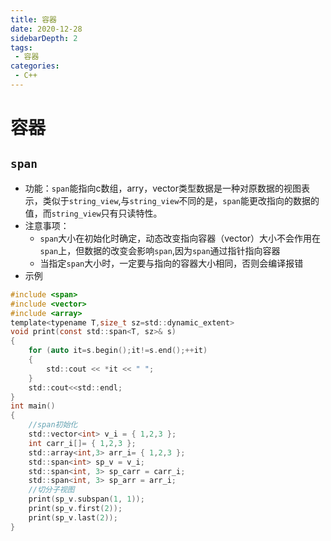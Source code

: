```yaml
---
title: 容器
date: 2020-12-28
sidebarDepth: 2
tags:
 - 容器
categories:
 - C++
---
```

# 容器
## `span`
- 功能：`span`能指向c数组，arry，vector类型数据是一种对原数据的视图表示，类似于`string_view`,与`string_view`不同的是，`span`能更改指向的数据的值，而`string_view`只有只读特性。
- 注意事项：
  - `span`大小在初始化时确定，动态改变指向容器（vector）大小不会作用在`span`上，但数据的改变会影响`span`,因为`span`通过指针指向容器
  - 当指定`span`大小时，一定要与指向的容器大小相同，否则会编译报错
- 示例
```c
#include <span>
#include <vector>
#include <array>
template<typename T,size_t sz=std::dynamic_extent>
void print(const std::span<T, sz>& s)
{
	for (auto it=s.begin();it!=s.end();++it)
	{
		std::cout << *it << " ";
	}
	std::cout<<std::endl;
}
int main()
{
	//span初始化
	std::vector<int> v_i = { 1,2,3 };
	int carr_i[]= { 1,2,3 };
	std::array<int,3> arr_i= { 1,2,3 };
	std::span<int> sp_v = v_i;
	std::span<int, 3> sp_carr = carr_i;
	std::span<int, 3> sp_arr = arr_i;
	//切分子视图
	print(sp_v.subspan(1, 1));
	print(sp_v.first(2));
	print(sp_v.last(2));
}
```